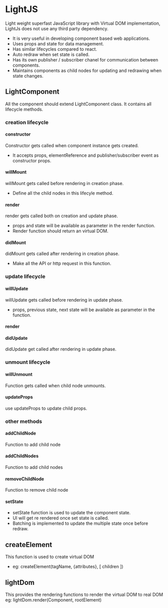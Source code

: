 # LightJS
Light weight superfast JavaScript library with Virtual DOM implementation, LightJs does not use any third party dependency.
* It is very useful in developing component based web applications.
* Uses props and state for data management.
* Has similar lifecycles compared to react.
* Auto redraw when set state is called.
* Has its own publisher / subscriber chanel for communication between components.
* Maintains components as child nodes for updating and redrawing when state changes.
## LightComponent
All the component should extend LightComponent class. It contains all lifecycle methods.
### creation lifecycle
#### constructor
Constructor gets called when component instance gets created.
* It accepts props, elementReference and publisher/subscriber event as constructor props.
#### willMount
willMount gets called before rendering in creation phase.
* Define all the child nodes in this lifecyle method.
#### render
render gets called both on creation and update phase.
* props and state will be available as parameter in the render function.
* Render function should return an virtual DOM.
#### didMount
didMount gets called after rendering in creation phase.
* Make all the API or http request in this function.
### update lifecycle
#### willUpdate
willUpdate gets called before rendering in update phase.
* props, previous state, next state will be available as parameter in the function.
#### render
#### didUpdate
didUpdate get called after rendering in update phase.
### unmount lifecycle
#### willUnmount
Function gets called when child node unmounts.
#### updateProps
use updateProps to update child props.
### other methods
#### addChildNode
Function to add child node
#### addChildNodes
Function to add child nodes
#### removeChildNode
Function to remove child node
#### setState
* setState function is used to update the component state.
* UI will get re rendered once set state is called.
* Batching is implemented to update the multiple state once before redraw.
## createElement
This function is used to create virtual DOM
* eg: createElement(tagName, {attributes}, [ children ])
## lightDom
This provides the rendering functions to render the virtual DOM to real DOM
eg: lightDom.render(Component, rootElement)
